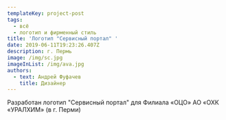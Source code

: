 ```yaml
---
templateKey: project-post
tags:
  - всё
  - логотип и фирменный стиль
title: 'Логотип "Сервисный портал" '
date: 2019-06-11T19:23:26.407Z
description: г. Пермь
image: /img/sc.jpg
imageInList: /img/ava.jpg
authors:
  - text: Андрей Фуфачев
    title: Дизайнер
---
```

Разработан логотип "Сервисный портал" для Филиала «ОЦО» АО «ОХК «УРАЛХИМ» (в г. Перми)
